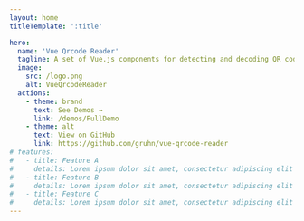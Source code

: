 ```yaml
---
layout: home
titleTemplate: ':title'

hero:
  name: 'Vue Qrcode Reader'
  tagline: A set of Vue.js components for detecting and decoding QR codes.
  image:
    src: /logo.png
    alt: VueQrcodeReader
  actions:
    - theme: brand
      text: See Demos →
      link: /demos/FullDemo
    - theme: alt
      text: View on GitHub
      link: https://github.com/gruhn/vue-qrcode-reader
# features:
#   - title: Feature A
#     details: Lorem ipsum dolor sit amet, consectetur adipiscing elit
#   - title: Feature B
#     details: Lorem ipsum dolor sit amet, consectetur adipiscing elit
#   - title: Feature C
#     details: Lorem ipsum dolor sit amet, consectetur adipiscing elit
---
```

